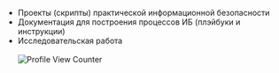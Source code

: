 - Проекты (скрипты) практической информационной безопасности
- Документация для построения процессов ИБ (плэйбуки и инструкции)
- Исследовательская работа<br><br>
![Profile View Counter](https://komarev.com/ghpvc/?username=NanoTrash)

